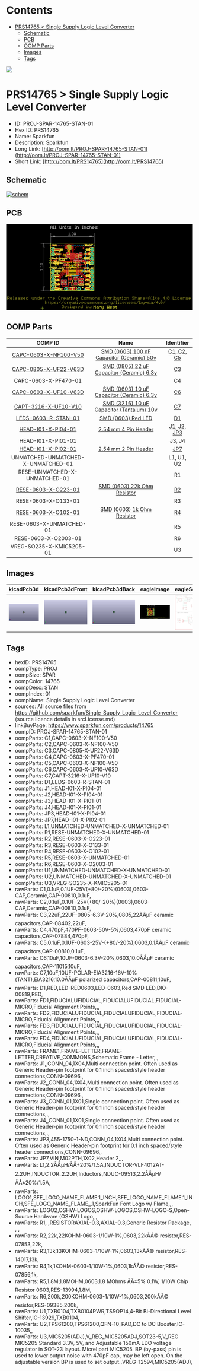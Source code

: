 



Contents
========

* [PRS14765 > Single Supply Logic Level Converter](#prs14765--single-supply-logic-level-converter)
	* [Schematic](#schematic)
	* [PCB](#pcb)
	* [OOMP Parts](#oomp-parts)
	* [Images](#images)
	* [Tags](#tags)
  
![][im]
# PRS14765 > Single Supply Logic Level Converter

- ID: PROJ-SPAR-14765-STAN-01
- Hex ID: PRS14765
- Name: Sparkfun
- Description: Sparkfun
- Long Link: [http://oom.lt/PROJ-SPAR-14765-STAN-01](http://oom.lt/PROJ-SPAR-14765-STAN-01)
- Short Link: [http://oom.lt/PRS14765](http://oom.lt/PRS14765)

## Schematic
  
[![schem](eagleSchemImage.png)](eagleSchemImage.png)
## PCB
  
[![pcb](eagleImage.png)](eagleImage.png)
## OOMP Parts
  

|OOMP ID|Name|Identifier|
| :---: | :---: | :---: |
|[CAPC-0603-X-NF100-V50](https://github.com/oomlout/oomlout_OOMP_parts/tree/main/CAPC-0603-X-NF100-V50/)|[SMD (0603) 100 nF Capacitor (Ceramic) 50v](https://github.com/oomlout/oomlout_OOMP_parts/tree/main/CAPC-0603-X-NF100-V50/)|[C1, C2, C5](https://github.com/oomlout/oomlout_OOMP_parts/tree/main/CAPC-0603-X-NF100-V50/)|
|[CAPC-0805-X-UF22-V63D](https://github.com/oomlout/oomlout_OOMP_parts/tree/main/CAPC-0805-X-UF22-V63D/)|[SMD (0805) 22 uF Capacitor (Ceramic) 6.3v](https://github.com/oomlout/oomlout_OOMP_parts/tree/main/CAPC-0805-X-UF22-V63D/)|[C3](https://github.com/oomlout/oomlout_OOMP_parts/tree/main/CAPC-0805-X-UF22-V63D/)|
|CAPC-0603-X-PF470-01||C4|
|[CAPC-0603-X-UF10-V63D](https://github.com/oomlout/oomlout_OOMP_parts/tree/main/CAPC-0603-X-UF10-V63D/)|[SMD (0603) 10 uF Capacitor (Ceramic) 6.3v](https://github.com/oomlout/oomlout_OOMP_parts/tree/main/CAPC-0603-X-UF10-V63D/)|[C6](https://github.com/oomlout/oomlout_OOMP_parts/tree/main/CAPC-0603-X-UF10-V63D/)|
|[CAPT-3216-X-UF10-V10](https://github.com/oomlout/oomlout_OOMP_parts/tree/main/CAPT-3216-X-UF10-V10/)|[SMD (3216) 10 uF Capacitor (Tantalum) 10v](https://github.com/oomlout/oomlout_OOMP_parts/tree/main/CAPT-3216-X-UF10-V10/)|[C7](https://github.com/oomlout/oomlout_OOMP_parts/tree/main/CAPT-3216-X-UF10-V10/)|
|[LEDS-0603-R-STAN-01](https://github.com/oomlout/oomlout_OOMP_parts/tree/main/LEDS-0603-R-STAN-01/)|[SMD (0603) Red LED](https://github.com/oomlout/oomlout_OOMP_parts/tree/main/LEDS-0603-R-STAN-01/)|[D1](https://github.com/oomlout/oomlout_OOMP_parts/tree/main/LEDS-0603-R-STAN-01/)|
|[HEAD-I01-X-PI04-01](https://github.com/oomlout/oomlout_OOMP_parts/tree/main/HEAD-I01-X-PI04-01/)|[2.54 mm 4 Pin Header](https://github.com/oomlout/oomlout_OOMP_parts/tree/main/HEAD-I01-X-PI04-01/)|[J1, J2, JP3](https://github.com/oomlout/oomlout_OOMP_parts/tree/main/HEAD-I01-X-PI04-01/)|
|HEAD-I01-X-PI01-01||J3, J4|
|[HEAD-I01-X-PI02-01](https://github.com/oomlout/oomlout_OOMP_parts/tree/main/HEAD-I01-X-PI02-01/)|[2.54 mm 2 Pin Header](https://github.com/oomlout/oomlout_OOMP_parts/tree/main/HEAD-I01-X-PI02-01/)|[JP7](https://github.com/oomlout/oomlout_OOMP_parts/tree/main/HEAD-I01-X-PI02-01/)|
|UNMATCHED-UNMATCHED-X-UNMATCHED-01||L1, U1, U2|
|RESE-UNMATCHED-X-UNMATCHED-01||R1|
|[RESE-0603-X-O223-01](https://github.com/oomlout/oomlout_OOMP_parts/tree/main/RESE-0603-X-O223-01/)|[SMD (0603) 22k Ohm Resistor](https://github.com/oomlout/oomlout_OOMP_parts/tree/main/RESE-0603-X-O223-01/)|[R2](https://github.com/oomlout/oomlout_OOMP_parts/tree/main/RESE-0603-X-O223-01/)|
|RESE-0603-X-O133-01||R3|
|[RESE-0603-X-O102-01](https://github.com/oomlout/oomlout_OOMP_parts/tree/main/RESE-0603-X-O102-01/)|[SMD (0603) 1k Ohm Resistor](https://github.com/oomlout/oomlout_OOMP_parts/tree/main/RESE-0603-X-O102-01/)|[R4](https://github.com/oomlout/oomlout_OOMP_parts/tree/main/RESE-0603-X-O102-01/)|
|RESE-0603-X-UNMATCHED-01||R5|
|RESE-0603-X-O2003-01||R6|
|VREG-SO235-X-KMIC5205-01||U3|

## Images
  
  

|kicadPcb3d|kicadPcb3dFront|kicadPcb3dBack|eagleImage|eagleSchemImage|
| :---: | :---: | :---: | :---: | :---: |
|[![kicadPcb3d](kicadPcb3d_140.png)](kicadPcb3d.png)|[![kicadPcb3dFront](kicadPcb3dFront_140.png)](kicadPcb3dFront.png)|[![kicadPcb3dBack](kicadPcb3dBack_140.png)](kicadPcb3dBack.png)|[![eagleImage](eagleImage_140.png)](eagleImage.png)|[![eagleSchemImage](eagleSchemImage_140.png)](eagleSchemImage.png)|

## Tags

- hexID: PRS14765
- oompType: PROJ
- oompSize: SPAR
- oompColor: 14765
- oompDesc: STAN
- oompIndex: 01
- oompName: Single Supply Logic Level Converter
- sources: All source files from https://github.com/sparkfun/Single_Supply_Logic_Level_Converter (source licence details in srcLicense.md)
- linkBuyPage: https://www.sparkfun.com/products/14765
- oompID: PROJ-SPAR-14765-STAN-01
- oompParts: C1,CAPC-0603-X-NF100-V50
- oompParts: C2,CAPC-0603-X-NF100-V50
- oompParts: C3,CAPC-0805-X-UF22-V63D
- oompParts: C4,CAPC-0603-X-PF470-01
- oompParts: C5,CAPC-0603-X-NF100-V50
- oompParts: C6,CAPC-0603-X-UF10-V63D
- oompParts: C7,CAPT-3216-X-UF10-V10
- oompParts: D1,LEDS-0603-R-STAN-01
- oompParts: J1,HEAD-I01-X-PI04-01
- oompParts: J2,HEAD-I01-X-PI04-01
- oompParts: J3,HEAD-I01-X-PI01-01
- oompParts: J4,HEAD-I01-X-PI01-01
- oompParts: JP3,HEAD-I01-X-PI04-01
- oompParts: JP7,HEAD-I01-X-PI02-01
- oompParts: L1,UNMATCHED-UNMATCHED-X-UNMATCHED-01
- oompParts: R1,RESE-UNMATCHED-X-UNMATCHED-01
- oompParts: R2,RESE-0603-X-O223-01
- oompParts: R3,RESE-0603-X-O133-01
- oompParts: R4,RESE-0603-X-O102-01
- oompParts: R5,RESE-0603-X-UNMATCHED-01
- oompParts: R6,RESE-0603-X-O2003-01
- oompParts: U1,UNMATCHED-UNMATCHED-X-UNMATCHED-01
- oompParts: U2,UNMATCHED-UNMATCHED-X-UNMATCHED-01
- oompParts: U3,VREG-SO235-X-KMIC5205-01
- rawParts: C1,0.1uF,0.1UF-25V(+80/-20%)(0603),0603-CAP,Ceramic,CAP-00810,0.1uF,
- rawParts: C2,0.1uF,0.1UF-25V(+80/-20%)(0603),0603-CAP,Ceramic,CAP-00810,0.1uF,
- rawParts: C3,22uF,22UF-0805-6.3V-20%,0805,22ÃÂµF ceramic capacitors,CAP-08402,22uF,
- rawParts: C4,470pF,470PF-0603-50V-5%,0603,470pF ceramic capacitors,CAP-07884,470pF,
- rawParts: C5,0.1uF,0.1UF-0603-25V-(+80/-20%),0603,0.1ÃÂµF ceramic capacitors,CAP-00810,0.1uF,
- rawParts: C6,10uF,10UF-0603-6.3V-20%,0603,10.0ÃÂµF ceramic capacitors,CAP-11015,10uF,
- rawParts: C7,10uF,10UF-POLAR-EIA3216-16V-10%(TANT),EIA3216,10.0ÃÂµF polarized capacitors,CAP-00811,10uF,
- rawParts: D1,RED,LED-RED0603,LED-0603,Red SMD LED,DIO-00819,RED,
- rawParts: FD1,FIDUCIALUFIDUCIAL,FIDUCIALUFIDUCIAL,FIDUCIAL-MICRO,Fiducial Alignment Points,,,
- rawParts: FD2,FIDUCIALUFIDUCIAL,FIDUCIALUFIDUCIAL,FIDUCIAL-MICRO,Fiducial Alignment Points,,,
- rawParts: FD3,FIDUCIALUFIDUCIAL,FIDUCIALUFIDUCIAL,FIDUCIAL-MICRO,Fiducial Alignment Points,,,
- rawParts: FD4,FIDUCIALUFIDUCIAL,FIDUCIALUFIDUCIAL,FIDUCIAL-MICRO,Fiducial Alignment Points,,,
- rawParts: FRAME1,FRAME-LETTER,FRAME-LETTER,CREATIVE_COMMONS,Schematic Frame - Letter,,,
- rawParts: J1,,CONN_04,1X04,Multi connection point. Often used as Generic Header-pin footprint for 0.1 inch spaced/style header connections,CONN-09696,,
- rawParts: J2,,CONN_04,1X04,Multi connection point. Often used as Generic Header-pin footprint for 0.1 inch spaced/style header connections,CONN-09696,,
- rawParts: J3,,CONN_01,1X01,Single connection point. Often used as Generic Header-pin footprint for 0.1 inch spaced/style header connections,,,
- rawParts: J4,,CONN_01,1X01,Single connection point. Often used as Generic Header-pin footprint for 0.1 inch spaced/style header connections,,,
- rawParts: JP3,455-1750-1-ND,CONN_04,1X04,Multi connection point. Often used as Generic Header-pin footprint for 0.1 inch spaced/style header connections,CONN-09696,,
- rawParts: JP7,VIN,M02PTH,1X02,Header 2,,,
- rawParts: L1,2.2ÃÂµH/ÃÂ±20%/1.5A,INDUCTOR-VLF4012AT-2.2UH,INDUCTOR_2.2UH,Inductors,NDUC-09513,2.2ÃÂµH/ÃÂ±20%/1.5A,
- rawParts: LOGO1,SFE_LOGO_NAME_FLAME.1_INCH,SFE_LOGO_NAME_FLAME.1_INCH,SFE_LOGO_NAME_FLAME_.1,SparkFun Font Logo w/ Flame,,,
- rawParts: LOGO2,OSHW-LOGOS,OSHW-LOGOS,OSHW-LOGO-S,Open-Source Hardware (OSHW) Logo,,,
- rawParts: R1, ,RESISTORAXIAL-0.3,AXIAL-0.3,Generic Resistor Package, , ,
- rawParts: R2,22k,22KOHM-0603-1/10W-1%,0603,22kÃÂ© resistor,RES-07853,22k,
- rawParts: R3,13k,13KOHM-0603-1/10W-1%,0603,13kÃÂ© resistor,RES-14017,13k,
- rawParts: R4,1k,1KOHM-0603-1/10W-1%,0603,1kÃÂ© resistor,RES-07856,1k,
- rawParts: R5,1.8M,1.8MOHM,0603,1.8 MOhms ÃÂ±5% 0.1W, 1/10W Chip Resistor 0603,RES-13994,1.8M,
- rawParts: R6,200k,200KOHM-0603-1/10W-1%,0603,200kÃÂ© resistor,RES-09385,200k,
- rawParts: U1,TXB0104,TXB0104PWR,TSSOP14,4-Bit Bi-Directional Level Shifter,IC-13929,TXB0104,
- rawParts: U2,TPS61200,TPS61200,QFN-10_PAD,DC to DC Booster,IC-10035,,
- rawParts: U3,MIC5205(ADJ),V_REG_MIC5205ADJ,SOT23-5,V_REG MIC5205 Standard 3.3V, 5V, and Adjustable 150mA LDO voltage regulator in SOT-23 layout. Micrel part MIC5205. BP (by-pass) pin is used to lower output noise with 470pF cap, may be left open. On the adjustable version BP is used to set output.,VREG-12594,MIC5205(ADJ),



[im]: kicadPcb3d_450.png
